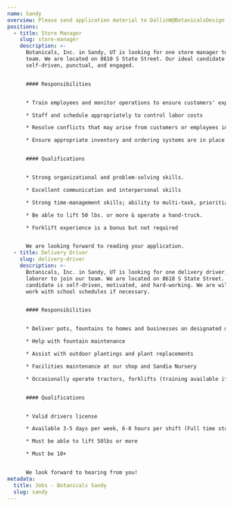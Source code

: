 ```yaml
---
name: Sandy
overview: Please send application material to DallinW@BotanicalsDesign.com
positions:
  - title: Store Manager
    slug: store-manager
    description: >-
      Botanicals, Inc. in Sandy, UT is looking for one store manager to join our
      team. We are located on 8610 S State Street. Our ideal candidate is
      self-driven, punctual, and engaged.


      #### Responsibilities


      * Train employees and monitor operations to ensure customers' expectations are exceeded

      * Staff and schedule appropriately to control labor costs

      * Resolve conflicts that may arise from customers or employees in a professional manner

      * Ensure appropriate inventory and ordering systems are in place


      #### Qualifications


      * Strong organizational and problem-solving skills.

      * Excellent communication and interpersonal skills

      * Strong time-management skills; ability to multi-task, prioritize, and organize

      * Be able to lift 50 lbs. or more & operate a hand-truck.

      * Forklift experience is a bonus but not required


      We are looking forward to reading your application.
  - title: Delivery Driver
    slug: delivery-driver
    description: >-
      Botanicals, Inc. in Sandy, UT is looking for one delivery driver, general
      laborer to join our team. We are located on 8610 S State Street. Our ideal
      candidate is self-driven, motivated, and hard-working. We are willing to
      work with school schedules if necessary. 


      #### Responsibilities


      * Deliver pots, fountains to homes and businesses on designated days

      * Help with fountain maintenance 

      * Assist with outdoor plantings and plant replacements

      * Facilities maintenance at our shop and Sandia Nursery

      * Occasionally operate tractors, forklifts (training available if needed)


      #### Qualifications


      * Valid drivers license 

      * Available 3-5 days per week, 6-8 hours per shift (Full time starting in Spring)

      * Must be able to lift 50lbs or more

      * Must be 18+


      We look forward to hearing from you!
metadata:
  title: Jobs - Botanicals Sandy
  slug: sandy
---
```

